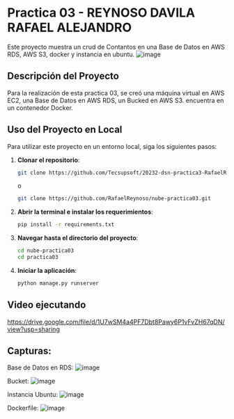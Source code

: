 # Practica 03 - REYNOSO DAVILA RAFAEL ALEJANDRO

Este proyecto muestra un crud de Contantos en una Base de Datos en AWS RDS, AWS S3, docker y instancia en ubuntu.
![image](https://github.com/Tecsupsoft/20232-dsn-practica3-RafaelReynoso/assets/67761441/77709466-5699-409a-9167-656d34986617)

## Descripción del Proyecto

Para la realización de esta practica 03, se creó una máquina virtual en AWS EC2, una Base de Datos en AWS RDS, un Bucked en AWS S3.
encuentra en un contenedor Docker.

## Uso del Proyecto en Local

Para utilizar este proyecto en un entorno local, siga los siguientes pasos:

1. **Clonar el repositorio**:

    ```bash
    git clone https://github.com/Tecsupsoft/20232-dsn-practica3-RafaelReynoso.git
    ```
    o
     ```bash
    git clone https://github.com/RafaelReynoso/nube-practica03.git
    ```
    
3. **Abrir la terminal e instalar los requerimientos**:

    ```bash
    pip install -r requirements.txt
    ```

4. **Navegar hasta el directorio del proyecto**:

    ```bash
    cd nube-practica03
    cd practica03
    ```

5. **Iniciar la aplicación**:

    ```bash
    python manage.py runserver
    ```
## Video ejecutando
https://drive.google.com/file/d/1U7wSM4a4PF7Dbt8Pawy6P1vFvZH67qDN/view?usp=sharing

## Capturas:
Base de Datos en RDS:
![image](https://github.com/Tecsupsoft/20232-dsn-practica3-RafaelReynoso/assets/67761441/ee8257d4-785b-42cb-9044-2c20fee24d08)

Bucket:
![image](https://github.com/Tecsupsoft/20232-dsn-practica3-RafaelReynoso/assets/67761441/d7f6ae27-ba42-4595-866e-d5dfb4e27da2)

Instancia Ubuntu:
![image](https://github.com/Tecsupsoft/20232-dsn-practica3-RafaelReynoso/assets/67761441/c15d1bf0-e259-4cd2-bec8-ef3ab5cb1b8c)

Dockerfile:
![image](https://github.com/Tecsupsoft/20232-dsn-practica3-RafaelReynoso/assets/67761441/866004fb-8727-40da-a846-ad5a81d119ff)
